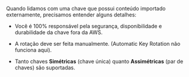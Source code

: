 Quando lidamos com uma chave que possui conteúdo importado externamente, precisamos entender alguns detalhes:

- Você é 100% responsável pela segurança, disponibilidade e durabilidade da chave fora da AWS.

- A rotação deve ser feita manualmente. (Automatic Key Rotation não funciona aqui).

- Tanto chaves **Simétricas** (chave única) quanto **Assimétricas** (par de chaves) são suportadas.